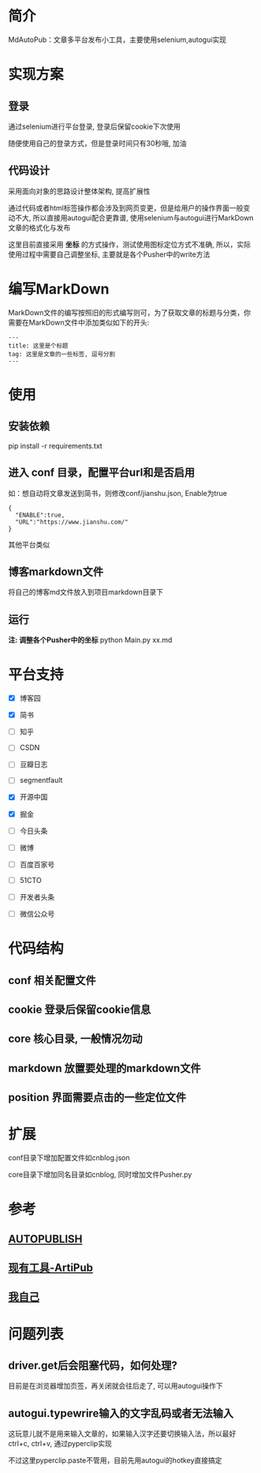 # 简介

MdAutoPub：文章多平台发布小工具，主要使用selenium,autogui实现

# 实现方案

## 登录

通过selenium进行平台登录, 登录后保留cookie下次使用

随便使用自己的登录方式，但是登录时间只有30秒哦, 加油

## 代码设计

采用面向对象的思路设计整体架构, 提高扩展性

通过代码或者html标签操作都会涉及到网页变更，但是给用户的操作界面一般变动不大,
所以直接用autogui配合更靠谱,
使用selenium与autogui进行MarkDown文章的格式化与发布

这里目前直接采用 **坐标** 的方式操作，测试使用图标定位方式不准确,
所以，实际使用过程中需要自己调整坐标, 主要就是各个Pusher中的write方法

# 编写MarkDown

MarkDown文件的编写按照旧的形式编写则可，为了获取文章的标题与分类，你需要在MarkDown文件中添加类似如下的开头:

``` example
---
title: 这里是个标题
tag: 这里是文章的一些标签, 逗号分割
---
```

# 使用

## 安装依赖

pip install -r requirements.txt

## 进入 conf 目录，配置平台url和是否启用

如：想自动将文章发送到简书，则修改conf/jianshu.json, Enable为true

``` example
{
  "ENABLE":true,
  "URL":"https://www.jianshu.com/"
}
```

其他平台类似

## 博客markdown文件

将自己的博客md文件放入到项目markdown目录下

## 运行

**注: 调整各个Pusher中的坐标** python Main.py xx.md

# 平台支持

- [x] 博客园 

- [x] 简书 

- [ ] 知乎 

- [ ] CSDN 

- [ ] 豆瓣日志 

- [ ] segmentfault 

- [x] 开源中国 

- [x] 掘金 

- [ ] 今日头条 

- [ ] 微博 

- [ ] 百度百家号 

- [ ] 51CTO 

- [ ] 开发者头条 

- [ ] 微信公众号 

# 代码结构

## conf 相关配置文件

## cookie 登录后保留cookie信息

## core 核心目录, 一般情况勿动

## markdown 放置要处理的markdown文件

## position 界面需要点击的一些定位文件

# 扩展

conf目录下增加配置文件如cnblog.json

core目录下增加同名目录如cnblog, 同时增加文件Pusher.py

# 参考

## [AUTOPUBLISH](https://gitee.com/mirrors/AutoPublish)

## [现有工具-ArtiPub](https://github.com/crawlab-team/artipub)

## [我自己](https://gitee.com/zhaozhiwei_1992/md-auto-pub)

# 问题列表

## driver.get后会阻塞代码，如何处理?

目前是在浏览器增加页签，再关闭就会往后走了, 可以用autogui操作下

## autogui.typewrire输入的文字乱码或者无法输入

这玩意儿就不是用来输入文章的，如果输入汉字还要切换输入法，所以最好ctrl+c,
ctrl+v, 通过pyperclip实现

不过这里pyperclip.paste不管用，目前先用autogui的hotkey直接搞定
